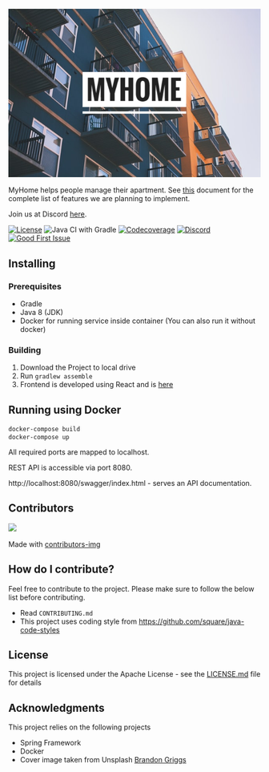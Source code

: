 <p align="center"><img src="/assets/cover_image.png" alt="Logo"/></p>

MyHome helps people manage their apartment. See [this](/assets/FEATURES.md) document for the complete list of features we are planning to implement.

Join us at Discord [here](https://discord.gg/CngACKh).

[![License](https://img.shields.io/badge/License-Apache%202.0-blue.svg)](https://www.apache.org/licenses/LICENSE-2.0)
![Java CI with Gradle](https://github.com/jmprathab/MyHome/workflows/Java%20CI%20with%20Gradle/badge.svg?branch=master&event=push)
[![Codecoverage](https://img.shields.io/codecov/c/github/jmprathab/MyHome)](https://codecov.io/gh/jmprathab/MyHome)
[![Discord](https://img.shields.io/discord/731769161361129523?label=discord)](https://discord.gg/CngACKh)
[![Good First Issue](https://img.shields.io/github/issues-raw/jmprathab/MyHome/good%20first%20issue?label=beginner%20friendly%20issues)](https://github.com/jmprathab/MyHome/issues?q=is%3Aopen+is%3Aissue+label%3A%22good+first+issue%22+label%3Aup-for-grabs)

## Installing

### Prerequisites

* Gradle
* Java 8 (JDK)
* Docker for running service inside container (You can also run it without docker)

### Building

1. Download the Project to local drive
2. Run `gradlew assemble`
3. Frontend is developed using React and is [here](https://github.com/jmprathab/MyHome-Web)

## Running using Docker

```shell
docker-compose build
docker-compose up
```

All required ports are mapped to localhost. 

REST API is accessible via port 8080.

http://localhost:8080/swagger/index.html - serves an API documentation.

## Contributors

<a href="https://github.com/jmprathab/MyHome/graphs/contributors">
  <img src="https://contributors-img.firebaseapp.com/image?repo=jmprathab/MyHome" />
</a>

Made with [contributors-img](https://contributors-img.firebaseapp.com)

## How do I contribute?

Feel free to contribute to the project. Please make sure to follow the below list before contributing.

* Read `CONTRIBUTING.md`
* This project uses coding style from https://github.com/square/java-code-styles

## License

This project is licensed under the Apache License - see the [LICENSE.md](LICENSE.md) file for details

## Acknowledgments

This project relies on the following projects

* Spring Framework
* Docker
* Cover image taken from Unsplash [Brandon Griggs](https://unsplash.com/photos/wR11KBaB86U)
